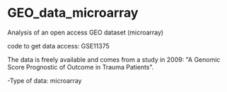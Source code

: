 # GEO_data_microarray
Analysis of an open access GEO dataset (microarray)

code to get data access:  GSE11375 

The data is freely available and comes from a study in 2009: "A Genomic Score Prognostic of Outcome in Trauma Patients". 

-Type of data: microarray

